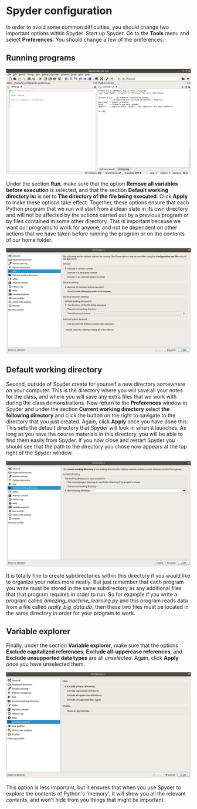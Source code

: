 # Spyder configuration

In order to avoid some common difficulties, you should change two important options within Spyder. Start up Spyder. Go to the **Tools** menu and select **Preferences**. You should change a few of the preferences.

## Running programs

![](images/spyder.png)

Under the section **Run**, make sure that the option **Remove all variables before execution** is selected, and that the section **Default working directory is:** is set to **The directory of the file being executed**. Click **Apply** to make these options take effect. Together, these options ensure that each Python program that we run will start from a clean slate in its own directory and will not be affected by the actions carried out by a previous program or by files contained in some other directory. This is important because we want our programs to work for anyone, and not be dependent on other actions that we have taken before running the program or on the contents of our home folder.

![](images/spyder_run.png)

## Default working directory

Second, outside of Spyder create for yourself a new directory somewhere on your computer. This is the directory where you will save all your notes for the class, and where you will save any extra files that we work with during the class demonstrations. Now return to the **Preferences** window in Spyder and under the section **Current working directory** select **the following directory** and click the button on the right to navigate to the directory that you just created. Again, click **Apply** once you have done this. This sets the default directory that Spyder will look in when it launches. As long as you save the course materials in this directory, you will be able to find them easily from Spyder. If you now close and restart Spyder you should see that the path to the directory you chose now appears at the top right of the Spyder window.

![](images/spyder_directory.png)

It is totally fine to create subdirectories within this directory if you would like to organize your notes more neatly. But just remember that each program you write must be stored in the same subdirectory as any additional files that that program requires in order to run. So for example if you write a program called *amazing_machine_learning.py* and this program reads data from a file called *really_big_data.db*, then these two files must be located in the same directory in order for your program to work.

## Variable explorer

Finally, under the section **Variable explorer**, make sure that the options **Exclude capitalized references**, **Exclude all-uppercase references**, and **Exclude unsupported data types** are all *unselected*. Again, click **Apply** once you have unselected them.

![](images/spyder_variable_explorer.png)

This option is less important, but it ensures that when you use Spyder to explore the contents of Python's 'memory', it will show you all the relevant contents, and won't hide from you things that might be important.

